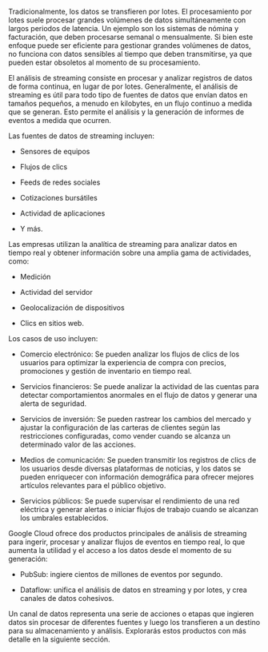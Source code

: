 Tradicionalmente, los datos se transfieren por lotes. El procesamiento por lotes suele procesar grandes volúmenes de datos simultáneamente con largos periodos de latencia. Un ejemplo son los sistemas de nómina y facturación, que deben procesarse semanal o mensualmente. Si bien este enfoque puede ser eficiente para gestionar grandes volúmenes de datos, no funciona con datos sensibles al tiempo que deben transmitirse, ya que pueden estar obsoletos al momento de su procesamiento.

El análisis de streaming consiste en procesar y analizar registros de datos de forma continua, en lugar de por lotes. Generalmente, el análisis de streaming es útil para todo tipo de fuentes de datos que envían datos en tamaños pequeños, a menudo en kilobytes, en un flujo continuo a medida que se generan. Esto permite el análisis y la generación de informes de eventos a medida que ocurren.

Las fuentes de datos de streaming incluyen:

- Sensores de equipos

- Flujos de clics

- Feeds de redes sociales

- Cotizaciones bursátiles

- Actividad de aplicaciones

- Y más.

Las empresas utilizan la analítica de streaming para analizar datos en tiempo real y obtener información sobre una amplia gama de actividades, como:

- Medición

- Actividad del servidor

- Geolocalización de dispositivos

- Clics en sitios web.

Los casos de uso incluyen:

- Comercio electrónico: Se pueden analizar los flujos de clics de los usuarios para optimizar la experiencia de compra con precios, promociones y gestión de inventario en tiempo real.

- Servicios financieros: Se puede analizar la actividad de las cuentas para detectar comportamientos anormales en el flujo de datos y generar una alerta de seguridad.

- Servicios de inversión: Se pueden rastrear los cambios del mercado y ajustar la configuración de las carteras de clientes según las restricciones configuradas, como vender cuando se alcanza un determinado valor de las acciones.

- Medios de comunicación: Se pueden transmitir los registros de clics de los usuarios desde diversas plataformas de noticias, y los datos se pueden enriquecer con información demográfica para ofrecer mejores artículos relevantes para el público objetivo.

- Servicios públicos: Se puede supervisar el rendimiento de una red eléctrica y generar alertas o iniciar flujos de trabajo cuando se alcanzan los umbrales establecidos.

Google Cloud ofrece dos productos principales de análisis de streaming para ingerir, procesar y analizar flujos de eventos en tiempo real, lo que aumenta la utilidad y el acceso a los datos desde el momento de su generación:

- PubSub: ingiere cientos de millones de eventos por segundo.

- Dataflow: unifica el análisis de datos en streaming y por lotes, y crea canales de datos cohesivos.

Un canal de datos representa una serie de acciones o etapas que ingieren datos sin procesar de diferentes fuentes y luego los transfieren a un destino para su almacenamiento y análisis. Explorarás estos productos con más detalle en la siguiente sección.